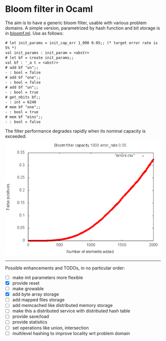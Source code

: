 # Bloom filter in Ocaml #

The aim is to have a generic bloom filter, usable with various problem domains.
A simple version, parametrized by hash function and bit storage
is in [bloomf.ml](bloomf.ml).
Use as follows:
```
# let init_params = init_cap_err 1_000 0.05;; (* target error rate is 5% *)
val init_params : init_param = <abstr>
# let bf = create init_params;;
val bf : '_a t = <abstr>
# add bf "un";;
- : bool = false
# add bf "one";;
- : bool = false
# add bf "un";;
- : bool = true
# get_nbits bf;;
- : int = 6240
# mem bf "one";;
- : bool = true
# mem bf "eins";;
- : bool = false
```

The filter performance degrades rapidly when its nominal capacity is exceeded:
<img src="errors.png">

-------------------------------------------------------------------------------

Possible enhancements and TODOs, in no particular order:
- [ ] make init parameters more flexible
- [x] provide reset
- [ ] make growable
- [x] add byte array storage
- [ ] add mapped files storage
- [ ] add memcached like distributed memory storage
- [ ] make this a distributed service with distributed hash table
- [ ] provide save/load
- [ ] provide statistics
- [ ] set operations like union, intersection
- [ ] multilevel hashing to improve locality wrt problem domain
